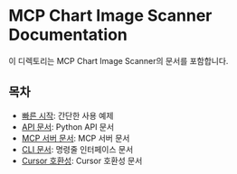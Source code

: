 # MCP Chart Image Scanner Documentation

이 디렉토리는 MCP Chart Image Scanner의 문서를 포함합니다.

## 목차

- [빠른 시작](./quickstart.md): 간단한 사용 예제
- [API 문서](./api/README.md): Python API 문서
- [MCP 서버 문서](./mcp-server.md): MCP 서버 문서
- [CLI 문서](./cli.md): 명령줄 인터페이스 문서
- [Cursor 호환성](./cursor.md): Cursor 호환성 문서
